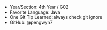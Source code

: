 - Year/Section: 4th Year / G02
- Favorite Language: Java
- One Git Tip Learned: always check git ignore
- GitHub: @pengwyn7